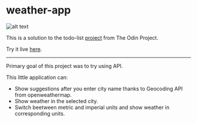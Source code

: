 # weather-app

![alt text](https://raw.githubusercontent.com/evorition/weather-app/img.png "Weather app")

This is a solution to the todo-list [project](https://www.theodinproject.com/lessons/node-path-javascript-weather-app) from The Odin Project.

Try it live [here](https://evorition.github.io/weather-app/).

---

Primary goal of this project was to try using API.

This little application can:

- Show suggestions after you enter city name thanks to Geocoding API from openweathermap.
- Show weather in the selected city.
- Switch beetween metric and imperial units and show weather in corresponding units.
